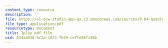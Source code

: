 ```yaml
---
content_type: resource
description: ''
file: https://ol-ocw-studio-app-qa.s3.amazonaws.com/courses/8-04-quantum-physics-i-spring-2016/034aa038bc1ac0f3fb39ce7fe56fc94b_Mh8vUEStCQ8.pdf
file_type: application/pdf
resourcetype: Document
title: 3play pdf file
uid: 034aa038-bc1a-c0f3-fb39-ce7fe56fc94b
---
```

